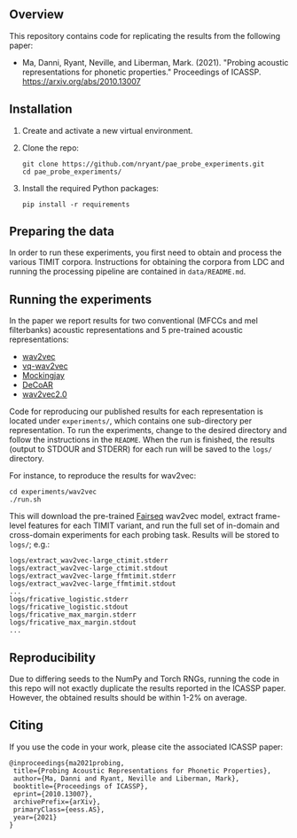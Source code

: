 ## Overview
This repository contains code for replicating the results from the following paper:

- Ma, Danni, Ryant, Neville, and Liberman, Mark. (2021). "Probing acoustic representations for phonetic properties." Proceedings of ICASSP. https://arxiv.org/abs/2010.13007


## Installation
1. Create and activate a new virtual environment.
2. Clone the repo:

       git clone https://github.com/nryant/pae_probe_experiments.git
       cd pae_probe_experiments/
	
3. Install the required Python packages:

       pip install -r requirements
## Preparing the data
In order to run these experiments, you first need to obtain and process the various TIMIT corpora. Instructions for obtaining the corpora from LDC and running the processing pipeline are contained in `data/README.md`.

## Running the experiments
In the paper we report results for two conventional (MFCCs and mel filterbanks) acoustic representations and 5 pre-trained acoustic representations:

* [wav2vec](https://arxiv.org/abs/1904.05862)
* [vq-wav2vec](https://arxiv.org/abs/1910.05453)
* [Mockingjay](https://arxiv.org/abs/1910.12638)
* [DeCoAR](https://arxiv.org/abs/1912.01679)
* [wav2vec2.0](https://arxiv.org/abs/2006.11477)

Code for reproducing our published results for each representation is located under `experiments/`, which contains one sub-directory per representation. To run the experiments, change to the desired directory and follow the instructions in the `README`. When the run is finished, the results (output to STDOUR and STDERR) for each run will be saved to the `logs/` directory.

For instance, to reproduce the results for wav2vec:

	cd experiments/wav2vec
	./run.sh

This will download the pre-trained [Fairseq](https://github.com/pytorch/fairseq) wav2vec model, extract frame-level features for each TIMIT variant, and run the full set of in-domain and cross-domain experiments for each probing task. Results will be stored to `logs/`; e.g.:

    logs/extract_wav2vec-large_ctimit.stderr
    logs/extract_wav2vec-large_ctimit.stdout
    logs/extract_wav2vec-large_ffmtimit.stderr
    logs/extract_wav2vec-large_ffmtimit.stdout
    ...
    logs/fricative_logistic.stderr
    logs/fricative_logistic.stdout
    logs/fricative_max_margin.stderr
    logs/fricative_max_margin.stdout
    ...


## Reproducibility

Due to differing seeds to the NumPy and Torch RNGs, running the code in this repo will not exactly duplicate the results reported in the ICASSP paper. However, the obtained results should be within 1-2% on average.

## Citing
If you use the code in your work, please cite the associated ICASSP paper:

```
@inproceedings{ma2021probing,
 title={Probing Acoustic Representations for Phonetic Properties},
 author={Ma, Danni and Ryant, Neville and Liberman, Mark},
 booktitle={Proceedings of ICASSP},
 eprint={2010.13007},
 archivePrefix={arXiv},
 primaryClass={eess.AS},
 year={2021}
}
```

